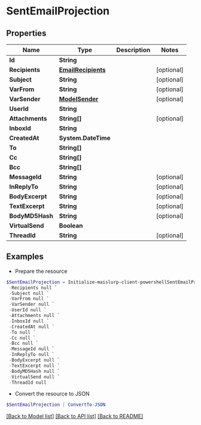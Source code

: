 # SentEmailProjection
## Properties

Name | Type | Description | Notes
------------ | ------------- | ------------- | -------------
**Id** | **String** |  | 
**Recipients** | [**EmailRecipients**](EmailRecipients) |  | [optional] 
**Subject** | **String** |  | [optional] 
**VarFrom** | **String** |  | [optional] 
**VarSender** | [**ModelSender**](ModelSender) |  | [optional] 
**UserId** | **String** |  | 
**Attachments** | **String[]** |  | [optional] 
**InboxId** | **String** |  | 
**CreatedAt** | **System.DateTime** |  | 
**To** | **String[]** |  | 
**Cc** | **String[]** |  | 
**Bcc** | **String[]** |  | 
**MessageId** | **String** |  | [optional] 
**InReplyTo** | **String** |  | [optional] 
**BodyExcerpt** | **String** |  | [optional] 
**TextExcerpt** | **String** |  | [optional] 
**BodyMD5Hash** | **String** |  | [optional] 
**VirtualSend** | **Boolean** |  | 
**ThreadId** | **String** |  | [optional] 

## Examples

- Prepare the resource
```powershell
$SentEmailProjection = Initialize-maislurp-client-powershellSentEmailProjection  -Id null `
 -Recipients null `
 -Subject null `
 -VarFrom null `
 -VarSender null `
 -UserId null `
 -Attachments null `
 -InboxId null `
 -CreatedAt null `
 -To null `
 -Cc null `
 -Bcc null `
 -MessageId null `
 -InReplyTo null `
 -BodyExcerpt null `
 -TextExcerpt null `
 -BodyMD5Hash null `
 -VirtualSend null `
 -ThreadId null
```

- Convert the resource to JSON
```powershell
$SentEmailProjection | ConvertTo-JSON
```

[[Back to Model list]](../README#documentation-for-models) [[Back to API list]](../README#documentation-for-api-endpoints) [[Back to README]](../README)

